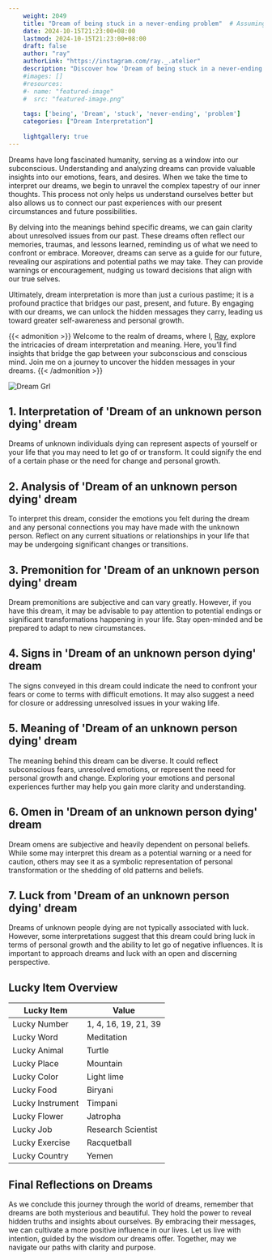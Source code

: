 ```yaml
---
    weight: 2049
    title: "Dream of being stuck in a never-ending problem"  # Assuming 'title' column exists
    date: 2024-10-15T21:23:00+08:00
    lastmod: 2024-10-15T21:23:00+08:00
    draft: false
    author: "ray"
    authorLink: "https://instagram.com/ray._.atelier"
    description: "Discover how 'Dream of being stuck in a never-ending problem' can interpret your future and uncover its significant meanings in your life."
    #images: []
    #resources:
    #- name: "featured-image"
    #  src: "featured-image.png"
    
    tags: ['being', 'Dream', 'stuck', 'never-ending', 'problem']
    categories: ["Dream Interpretation"]
    
    lightgallery: true
---
```

    
Dreams have long fascinated humanity, serving as a window into our subconscious. Understanding and analyzing dreams can provide valuable insights into our emotions, fears, and desires. When we take the time to interpret our dreams, we begin to unravel the complex tapestry of our inner thoughts. This process not only helps us understand ourselves better but also allows us to connect our past experiences with our present circumstances and future possibilities.

By delving into the meanings behind specific dreams, we can gain clarity about unresolved issues from our past. These dreams often reflect our memories, traumas, and lessons learned, reminding us of what we need to confront or embrace. Moreover, dreams can serve as a guide for our future, revealing our aspirations and potential paths we may take. They can provide warnings or encouragement, nudging us toward decisions that align with our true selves.

Ultimately, dream interpretation is more than just a curious pastime; it is a profound practice that bridges our past, present, and future. By engaging with our dreams, we can unlock the hidden messages they carry, leading us toward greater self-awareness and personal growth.

{{< admonition >}}
Welcome to the realm of dreams, where I, [Ray](https://instagram.com/ray._.atelier), explore the intricacies of dream interpretation and meaning. Here, you’ll find insights that bridge the gap between your subconscious and conscious mind. Join me on a journey to uncover the hidden messages in your dreams.
{{< /admonition >}}

![Dream Grl](https://cdn.pixabay.com/photo/2017/11/02/03/35/gothic-2910057_1280.jpg "Dream Grl")

## 1. Interpretation of 'Dream of an unknown person dying' dream
 Dreams of unknown individuals dying can represent aspects of yourself or your life that you may need to let go of or transform. It could signify the end of a certain phase or the need for change and personal growth.

## 2. Analysis of 'Dream of an unknown person dying' dream
 To interpret this dream, consider the emotions you felt during the dream and any personal connections you may have made with the unknown person. Reflect on any current situations or relationships in your life that may be undergoing significant changes or transitions.

## 3. Premonition for 'Dream of an unknown person dying' dream
 Dream premonitions are subjective and can vary greatly. However, if you have this dream, it may be advisable to pay attention to potential endings or significant transformations happening in your life. Stay open-minded and be prepared to adapt to new circumstances.

## 4. Signs in 'Dream of an unknown person dying' dream
 The signs conveyed in this dream could indicate the need to confront your fears or come to terms with difficult emotions. It may also suggest a need for closure or addressing unresolved issues in your waking life.

## 5. Meaning of 'Dream of an unknown person dying' dream
 The meaning behind this dream can be diverse. It could reflect subconscious fears, unresolved emotions, or represent the need for personal growth and change. Exploring your emotions and personal experiences further may help you gain more clarity and understanding.

## 6. Omen in 'Dream of an unknown person dying' dream
 Dream omens are subjective and heavily dependent on personal beliefs. While some may interpret this dream as a potential warning or a need for caution, others may see it as a symbolic representation of personal transformation or the shedding of old patterns and beliefs.

## 7. Luck from 'Dream of an unknown person dying' dream
 Dreams of unknown people dying are not typically associated with luck. However, some interpretations suggest that this dream could bring luck in terms of personal growth and the ability to let go of negative influences. It is important to approach dreams and luck with an open and discerning perspective.

## Lucky Item Overview
| Lucky Item          | Value              |
|---------------|--------------------|
| Lucky Number        | 1, 4, 16, 19, 21, 39  |
| Lucky Word          | Meditation |
| Lucky Animal        | Turtle |
| Lucky Place         | Mountain     |
| Lucky Color         | Light lime     |
| Lucky Food          | Biryani      |
| Lucky Instrument    | Timpani |
| Lucky Flower        | Jatropha    |
| Lucky Job           | Research Scientist       |
| Lucky Exercise      | Racquetball  |
| Lucky Country       | Yemen    |


##  Final Reflections on Dreams

As we conclude this journey through the world of dreams, remember that dreams are both mysterious and beautiful. They hold the power to reveal hidden truths and insights about ourselves. By embracing their messages, we can cultivate a more positive influence in our lives. Let us live with intention, guided by the wisdom our dreams offer. Together, may we navigate our paths with clarity and purpose.
